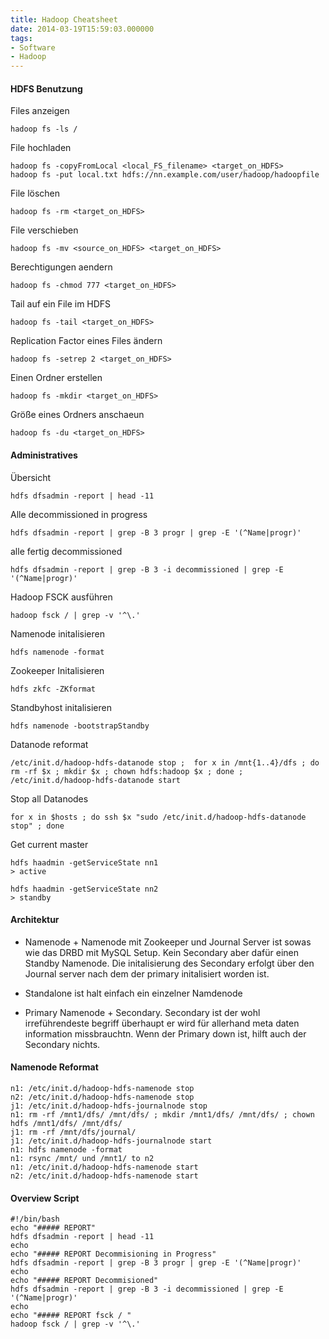 ```yaml
---
title: Hadoop Cheatsheet
date: 2014-03-19T15:59:03.000000
tags: 
- Software
- Hadoop
---
```



#### HDFS Benutzung

Files anzeigen

    hadoop fs -ls /

File hochladen

    hadoop fs -copyFromLocal <local_FS_filename> <target_on_HDFS>
    hadoop fs -put local.txt hdfs://nn.example.com/user/hadoop/hadoopfile

File löschen

    hadoop fs -rm <target_on_HDFS>

File verschieben

    hadoop fs -mv <source_on_HDFS> <target_on_HDFS>

Berechtigungen aendern

    hadoop fs -chmod 777 <target_on_HDFS>

Tail auf ein File im HDFS

    hadoop fs -tail <target_on_HDFS>

Replication Factor eines Files ändern

    hadoop fs -setrep 2 <target_on_HDFS>

Einen Ordner erstellen

    hadoop fs -mkdir <target_on_HDFS>

Größe eines Ordners anschaeun

    hadoop fs -du <target_on_HDFS>


#### Administratives

Übersicht

    hdfs dfsadmin -report | head -11

Alle decommissioned in progress

    hdfs dfsadmin -report | grep -B 3 progr | grep -E '(^Name|progr)'

alle fertig decommissioned

    hdfs dfsadmin -report | grep -B 3 -i decommissioned | grep -E '(^Name|progr)'

Hadoop FSCK ausführen

    hadoop fsck / | grep -v '^\.'

Namenode initalisieren

    hdfs namenode -format

Zookeeper Initalisieren

    hdfs zkfc -ZKformat

Standbyhost initalisieren

    hdfs namenode -bootstrapStandby

Datanode reformat

    /etc/init.d/hadoop-hdfs-datanode stop ;  for x in /mnt{1..4}/dfs ; do rm -rf $x ; mkdir $x ; chown hdfs:hadoop $x ; done ; /etc/init.d/hadoop-hdfs-datanode start

Stop all Datanodes

    for x in $hosts ; do ssh $x "sudo /etc/init.d/hadoop-hdfs-datanode stop" ; done

Get current master

    hdfs haadmin -getServiceState nn1
    > active

    hdfs haadmin -getServiceState nn2
    > standby

#### Architektur

* Namenode + Namenode mit Zookeeper und Journal Server
  ist sowas wie das DRBD mit MySQL Setup. Kein Secondary aber dafür einen Standby Namenode.
  Die initalisierung des Secondary erfolgt über den Journal server nach dem der
  primary initalisiert worden ist.

* Standalone ist halt einfach ein einzelner Namdenode

* Primary Namenode + Secondary.
  Secondary ist der wohl irreführendeste begriff überhaupt
  er wird für allerhand meta daten information missbrauchtn.
  Wenn der Primary down ist, hilft auch der Secondary nichts.


#### Namenode Reformat

    n1: /etc/init.d/hadoop-hdfs-namenode stop
    n2: /etc/init.d/hadoop-hdfs-namenode stop
    j1: /etc/init.d/hadoop-hdfs-journalnode stop
    n1: rm -rf /mnt1/dfs/ /mnt/dfs/ ; mkdir /mnt1/dfs/ /mnt/dfs/ ; chown hdfs /mnt1/dfs/ /mnt/dfs/
    j1: rm -rf /mnt/dfs/journal/
    j1: /etc/init.d/hadoop-hdfs-journalnode start
    n1: hdfs namenode -format
    n1: rsync /mnt/ und /mnt1/ to n2
    n1: /etc/init.d/hadoop-hdfs-namenode start
    n2: /etc/init.d/hadoop-hdfs-namenode start

#### Overview Script

    #!/bin/bash
    echo "##### REPORT"
    hdfs dfsadmin -report | head -11
    echo
    echo "##### REPORT Decommisioning in Progress"
    hdfs dfsadmin -report | grep -B 3 progr | grep -E '(^Name|progr)'
    echo
    echo "##### REPORT Decommisioned"
    hdfs dfsadmin -report | grep -B 3 -i decommissioned | grep -E '(^Name|progr)'
    echo
    echo "##### REPORT fsck / "
    hadoop fsck / | grep -v '^\.'

